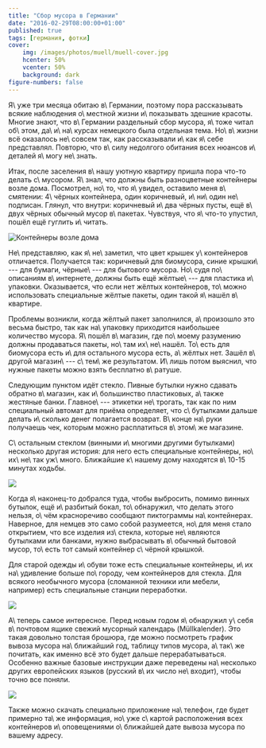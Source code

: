 ```yaml
---
title: "Сбор мусора в Германии"
date: "2016-02-29T08:00:00+01:00"
published: true
tags: [германия, фотки]
cover:
    img: /images/photos/muell/muell-cover.jpg
    hcenter: 50%
    vcenter: 50%
    background: dark
figure-numbers: false
---
```


Я\ уже три месяца обитаю в\ Германии, поэтому пора рассказывать всякие
наблюдения о\ местной жизни и\ показывать здешние красоты. Многие знают, что
в\ Германии раздельный сбор мусора, я\ тоже читал об\ этом, да\ и\ на\ курсах
немецкого была отдельная тема. Но\ в\ жизни всё оказалось не\ совсем так, как
рассказывали и\ как я\ себе представлял. Повторю, что в\ силу недолгого обитания
всех нюансов и\ деталей я\ могу не\ знать.

<!--more-->

Итак, после заселения в\ нашу уютную квартиру пришла пора что-то делать
с\ мусором. Я\ знал, что должны быть разноцветные контейнеры возле дома.
Посмотрел, но\ то, что я\ увидел, оставило меня в\ смятении: 4\ чёрных
контейнера, один коричневый, и\ ни\ один не\ подписан. Глянул, что внутри:
коричневый и\ два чёрных пусты, ещё в\ двух чёрных обычный мусор в\ пакетах.
Чувствуя, что я\ что-то упустил, пошёл ещё гуглить и\ читать.

![Контейнеры возле дома](/images/photos/muell/muell-home.jpg)

Не\ представляю, как я\ не\ заметил, что цвет крышек у\ контейнеров отличается.
Получается так: коричневый для биомусора, синие крышки\ --- для бумаги,
чёрные\ --- для бытового мусора. Но\ судя по\ описаниям в\ интернете, должны
быть ещё жёлтые\ --- для пластика и\ упаковки. Оказывается, что если нет жёлтых
контейнеров, то\ можно использовать специальные жёлтые пакеты, один такой
я\ нашёл в\ квартире.

Проблемы возникли, когда жёлтый пакет заполнился, а\ произошло это весьма
быстро, так как на\ упаковку приходится наибольшее количество мусора. Я\ пошёл
в\ магазин, где по\ моему разумению должны продаваться пакеты, но\ там
их\ не\ нашёл. То\ есть для биомусора есть и\ для остального мусора есть,
а\ жёлтых нет. Зашёл в\ другой магазин\ --- с\ тем\ же результатом. И\ лишь
потом выяснил, что нужные пакеты можно взять бесплатно в\ ратуше.

Следующим пунктом идёт стекло. Пивные бутылки нужно сдавать обратно в\ магазин,
как и\ большинство пластиковых, а\ также жестяные банки. Главное\ --- этикетки
не\ трогать, так как по ним специальный автомат для приёма определяет, что
с\ бутылками дальше делать и\ сколько денег полагается возврат. В\ конце
на\ руки получаешь чек, которым можно расплатиться в\ этом\ же магазине.

С\ остальным стеклом (винными и\ многими другими бутылками) несколько другая
история: для него есть специальные контейнеры, но\ их\ не\ так уж\ много.
Ближайшие к\ нашему дому находятся в\ 10-15 минутах ходьбы.

![](/images/photos/muell/muell-glass.jpg)

Когда я\ наконец-то добрался туда, чтобы выбросить, помимо винных бутылок, ещё
и\ разбитый бокал, то\ обнаружил, что делать этого нельзя, о\ чём красноречиво
сообщают пиктограммы на\ контейнерах. Наверное, для немцев это само собой
разумеется, но\ для меня стало открытием, что все изделия из\ стекла, которые
не\ являются бутылками или банками, нужно выбрасывать в\ обычный бытовой мусор,
то\ есть тот самый контейнер с\ чёрной крышкой.

Для старой одежды и\ обуви тоже есть специальные контейнеры, и\ их
на\ удивление больше по\ городу, чем контейнеров для стекла. Для всякого
необычного мусора (сломанной техники или мебели, например) есть специальные
станции переработки.

![](/images/photos/muell/muell-kleidung.jpg)

А\ теперь самое интересное. Перед новым годом я\ обнаружил у\ себя в\ почтовом
ящике свежий мусорный календарь (Müllkalender). Это такая довольно толстая
брошюра, где можно посмотреть график вывоза мусора на\ ближайший год, таблицу
типов мусора, а\ так\ же почитать, как именно всё это будет дальше
перерабатываться. Особенно важные базовые инструкции даже переведены
на\ несколько других европейских языков (русский в\ их число не\ входит), чтобы
точно все поняли.

![](/images/photos/muell/muell-kalender.jpg)

Также можно скачать специально приложение на\ телефон, где будет примерно та\ же
информация, но\ уже с\ картой расположения всех контейнеров и\ оповещениями
о\ ближайшей дате вывоза мусора по вашему адресу.
